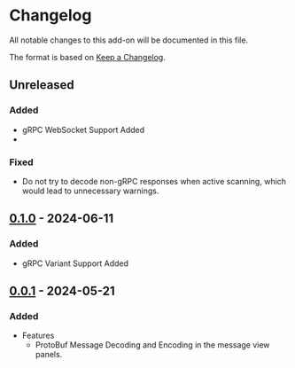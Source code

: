 # Changelog
All notable changes to this add-on will be documented in this file.

The format is based on [Keep a Changelog](https://keepachangelog.com/en/1.0.0/).

## Unreleased

### Added
- gRPC WebSocket Support Added
- 
### Fixed
- Do not try to decode non-gRPC responses when active scanning, which would lead to unnecessary warnings.

## [0.1.0] - 2024-06-11

### Added
- gRPC Variant Support Added

## [0.0.1] - 2024-05-21

### Added
- Features
  - ProtoBuf Message Decoding and Encoding in the message view panels.

[0.1.0]: https://github.com/zaproxy/zap-extensions/releases/grpc-v0.1.0
[0.0.1]: https://github.com/zaproxy/zap-extensions/releases/grpc-v0.0.1

